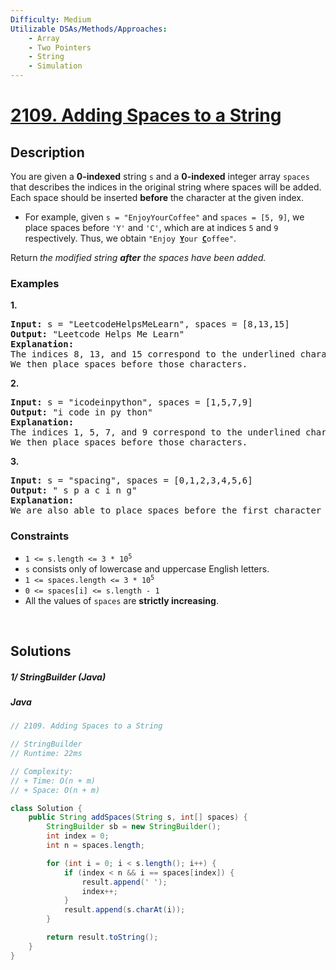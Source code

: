 ```yaml
---
Difficulty: Medium
Utilizable DSAs/Methods/Approaches:
    - Array
    - Two Pointers
    - String
    - Simulation
---
```



<!-- problem:start -->
# [2109. Adding Spaces to a String](https://leetcode.com/problems/adding-spaces-to-a-string)

## Description
<!-- description:start -->
<p>You are given a <strong>0-indexed</strong> string <code>s</code> and a <strong>0-indexed</strong> integer array <code>spaces</code> that describes the indices in the original string where spaces will be added. Each space should be inserted <strong>before</strong> the character at the given index.</p>
<ul>
	<li>For example, given <code>s = &quot;EnjoyYourCoffee&quot;</code> and <code>spaces = [5, 9]</code>, we place spaces before <code>&#39;Y&#39;</code> and <code>&#39;C&#39;</code>, which are at indices <code>5</code> and <code>9</code> respectively. Thus, we obtain <code>&quot;Enjoy <strong><u>Y</u></strong>our <u><strong>C</strong></u>offee&quot;</code>.</li>
</ul>
<p>Return<strong> </strong><em>the modified string <strong>after</strong> the spaces have been added.</em></p>

### Examples
<p><strong class="example">1.</strong></p>
<pre>
<strong>Input:</strong> s = &quot;LeetcodeHelpsMeLearn&quot;, spaces = [8,13,15]
<strong>Output:</strong> &quot;Leetcode Helps Me Learn&quot;
<strong>Explanation:</strong> 
The indices 8, 13, and 15 correspond to the underlined characters in &quot;Leetcode<u><strong>H</strong></u>elps<u><strong>M</strong></u>e<u><strong>L</strong></u>earn&quot;.
We then place spaces before those characters.
</pre>

<p><strong class="example">2.</strong></p>
<pre>
<strong>Input:</strong> s = &quot;icodeinpython&quot;, spaces = [1,5,7,9]
<strong>Output:</strong> &quot;i code in py thon&quot;
<strong>Explanation:</strong>
The indices 1, 5, 7, and 9 correspond to the underlined characters in &quot;i<u><strong>c</strong></u>ode<u><strong>i</strong></u>n<u><strong>p</strong></u>y<u><strong>t</strong></u>hon&quot;.
We then place spaces before those characters.
</pre>

<p><strong class="example">3.</strong></p>
<pre>
<strong>Input:</strong> s = &quot;spacing&quot;, spaces = [0,1,2,3,4,5,6]
<strong>Output:</strong> &quot; s p a c i n g&quot;
<strong>Explanation:</strong>
We are also able to place spaces before the first character of the string.
</pre>

### Constraints
<ul>
	<li><code>1 &lt;= s.length &lt;= 3 * 10<sup>5</sup></code></li>
	<li><code>s</code> consists only of lowercase and uppercase English letters.</li>
	<li><code>1 &lt;= spaces.length &lt;= 3 * 10<sup>5</sup></code></li>
	<li><code>0 &lt;= spaces[i] &lt;= s.length - 1</code></li>
	<li>All the values of <code>spaces</code> are <strong>strictly increasing</strong>.</li>
</ul>
<!-- description:end -->


<p>&nbsp;</p>


## Solutions
<!-- solution:start -->
##### 1/ StringBuilder (Java)
<!-- tabs:start -->
##### Java
```java
// 2109. Adding Spaces to a String

// StringBuilder 
// Runtime: 22ms

// Complexity:
// + Time: O(n + m)
// + Space: O(n + m)

class Solution {
    public String addSpaces(String s, int[] spaces) {
        StringBuilder sb = new StringBuilder();
        int index = 0;
        int n = spaces.length;

        for (int i = 0; i < s.length(); i++) {
            if (index < n && i == spaces[index]) {
                result.append(' ');
                index++;
            }
            result.append(s.charAt(i));
        }

        return result.toString();
    }
}
```
<!-- tabs:end -->
<!-- solution:end -->
<!-- problem:end -->
